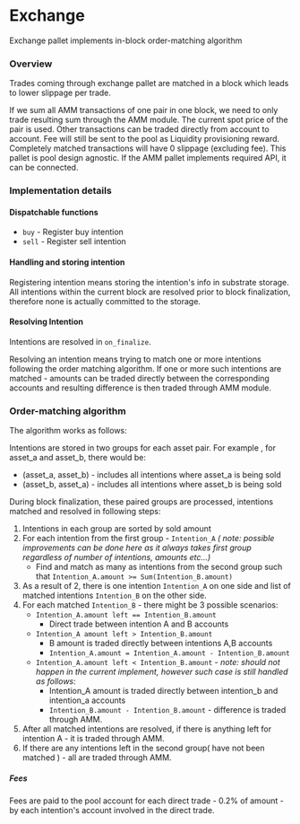 # Exchange

Exchange pallet implements in-block order-matching algorithm

### Overview

Trades coming through exchange pallet are matched in a block which leads to lower slippage per trade.

If we sum all AMM transactions of one pair in one block, we need to only trade resulting sum through the AMM module. 
The current spot price of the pair is used. Other transactions can be traded directly from account to account. 
Fee will still be sent to the pool as Liquidity provisioning reward. Completely matched transactions will have 0 slippage (excluding fee). 
This pallet is pool design agnostic. If the AMM pallet implements required API, it can be connected.

### Implementation details

#### Dispatchable functions
- `buy` - Register buy intention  
- `sell` - Register sell intention 

#### Handling and storing intention 

Registering intention means storing the intention's info in substrate storage. All intentions within the current block are resolved prior to block finalization, 
therefore none is actually committed to the storage. 

#### Resolving Intention 

Intentions are resolved in `on_finalize`. 

Resolving an intention means trying to match one or more intentions following the order matching algorithm.
If one or more such intentions are matched - amounts can be traded directly between the corresponding accounts and resulting difference is then traded through AMM module.

### Order-matching algorithm

The algorithm works as follows:

Intentions are stored in two groups for each asset pair. For example , for asset_a and asset_b, there would be:

 - (asset_a, asset_b) - includes all intentions where asset_a is being sold
 - (asset_b, asset_a) - includes all intentions where asset_b is being sold 

During block finalization, these paired groups are processed, intentions matched and resolved in following steps:

1. Intentions in each group are sorted by sold amount
2. For each intention from the first group - `Intention_A` _( note: possible improvements can be done here as it always takes first group regardless of number of intentions, amounts etc...)_
    - Find and match as many as intentions from the second group such that `Intention_A.amount >= Sum(Intention_B.amount)`
3. As a result of 2, there is one intention `Intention_A` on one side and list of matched intentions `Intention_B` on the other side.
4. For each matched `Intention_B` - there might be 3 possible scenarios:
   - `Intention_A.amount left == Intention_B.amount`
        - Direct trade between intention A and B accounts
   - `Intention_A amount left > Intention_B.amount`
        -  B amount is traded directly between intentions A,B accounts
        -  `Intention_A.amount = Intention_A.amount - Intention_B.amount`
   - `Intention_A.amount left < Intention_B.amount` - _note: should not happen in the current implement, however such case is still handled as follows_:
      - Intention_A amount is traded directly between intention_b and intention_a accounts
      - `Intention_B.amount - Intention_B.amount` - difference is traded through AMM.
5. After all matched intentions are resolved, if there is anything left for intention A - it is traded through AMM.    
6. If there are any intentions left in the second group( have not been matched ) - all are traded through AMM.


##### Fees 

Fees are paid to the pool account for each direct trade - 0.2% of amount - by each intention's account involved in the direct trade. 
   




